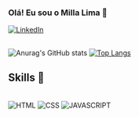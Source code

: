 

### Olá! Eu sou o Milla Lima 👋
[![LinkedIn ](https://img.shields.io/badge/LinkedIn-0077B5?style=for-the-badge&logo=linkedin&logoColor=white
)](https://www.linkedin.com/in/milla-lima-521512243/)


##

![Anurag's GitHub stats](https://github-readme-stats.vercel.app/api?username=millaallim&show_icons=true&theme=compact)
[![Top Langs](https://github-readme-stats.vercel.app/api/top-langs/?username=millaallim)](https://github.com/anuraghazra/github-readme-stats)
<br>

## Skills 🚀

<div style="display: inline_block"></br>
<img alt="HTML" src="https://img.shields.io/badge/HTML5-E34F26?style=for-the-badge&logo=html5&logoColor=white">
<img alt="CSS" src="https://img.shields.io/badge/CSS3-1572B6?style=for-the-badge&logo=css3&logoColor=white">
<img alt="JAVASCRIPT" src="https://img.shields.io/badge/JavaScript-F7DF1E?style=for-the-badge&logo=javascript&logoColor=black">
</div>

